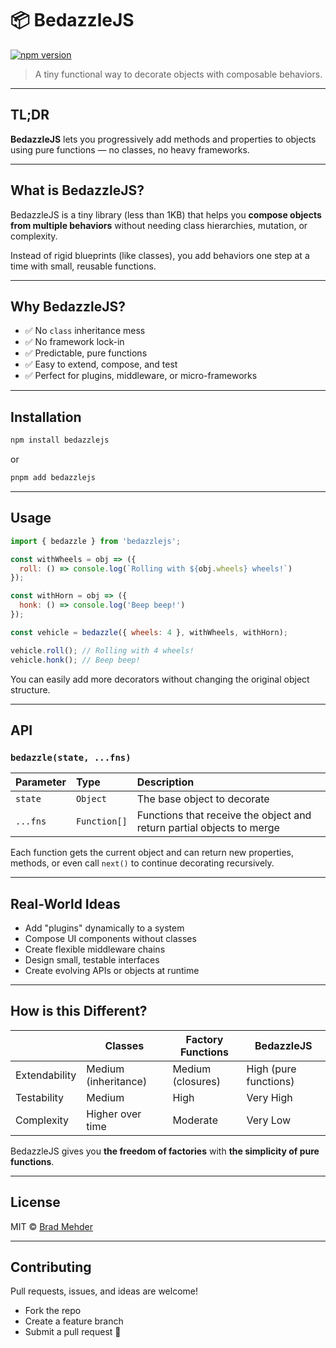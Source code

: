 # 📦 BedazzleJS

[![npm version](https://img.shields.io/npm/v/bedazzlejs.svg)](https://www.npmjs.com/package/bedazzlejs)

> A tiny functional way to decorate objects with composable behaviors.

---

## TL;DR

**BedazzleJS** lets you progressively add methods and properties to objects using pure functions — no classes, no heavy frameworks.

---

## What is BedazzleJS?

BedazzleJS is a tiny library (less than 1KB) that helps you **compose objects from multiple behaviors** without needing class hierarchies, mutation, or complexity.

Instead of rigid blueprints (like classes), you add behaviors one step at a time with small, reusable functions.

---

## Why BedazzleJS?

- ✅ No `class` inheritance mess
- ✅ No framework lock-in
- ✅ Predictable, pure functions
- ✅ Easy to extend, compose, and test
- ✅ Perfect for plugins, middleware, or micro-frameworks

---

## Installation

```bash
npm install bedazzlejs
```

or

```bash
pnpm add bedazzlejs
```

---

## Usage

```js
import { bedazzle } from 'bedazzlejs';

const withWheels = obj => ({
  roll: () => console.log(`Rolling with ${obj.wheels} wheels!`)
});

const withHorn = obj => ({
  honk: () => console.log('Beep beep!')
});

const vehicle = bedazzle({ wheels: 4 }, withWheels, withHorn);

vehicle.roll(); // Rolling with 4 wheels!
vehicle.honk(); // Beep beep!
```

You can easily add more decorators without changing the original object structure.

---

## API

### `bedazzle(state, ...fns)`

| Parameter | Type | Description |
| :--- | :--- | :--- |
| `state` | `Object` | The base object to decorate |
| `...fns` | `Function[]` | Functions that receive the object and return partial objects to merge |

Each function gets the current object and can return new properties, methods, or even call `next()` to continue decorating recursively.

---

## Real-World Ideas

- Add "plugins" dynamically to a system
- Compose UI components without classes
- Create flexible middleware chains
- Design small, testable interfaces
- Create evolving APIs or objects at runtime

---

## How is this Different?

|  | Classes | Factory Functions | BedazzleJS |
|---|---|---|---|
| Extendability | Medium (inheritance) | Medium (closures) | High (pure functions) |
| Testability | Medium | High | Very High |
| Complexity | Higher over time | Moderate | Very Low |

BedazzleJS gives you **the freedom of factories** with **the simplicity of pure functions**.

---

## License

MIT © [Brad Mehder](https://github.com/bmehder)

---

## Contributing

Pull requests, issues, and ideas are welcome!

- Fork the repo
- Create a feature branch
- Submit a pull request 🚀

